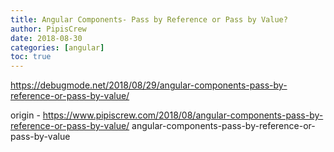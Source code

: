 ```yaml
---
title: Angular Components- Pass by Reference or Pass by Value?
author: PipisCrew
date: 2018-08-30
categories: [angular]
toc: true
---
```


https://debugmode.net/2018/08/29/angular-components-pass-by-reference-or-pass-by-value/

origin - https://www.pipiscrew.com/2018/08/angular-components-pass-by-reference-or-pass-by-value/ angular-components-pass-by-reference-or-pass-by-value